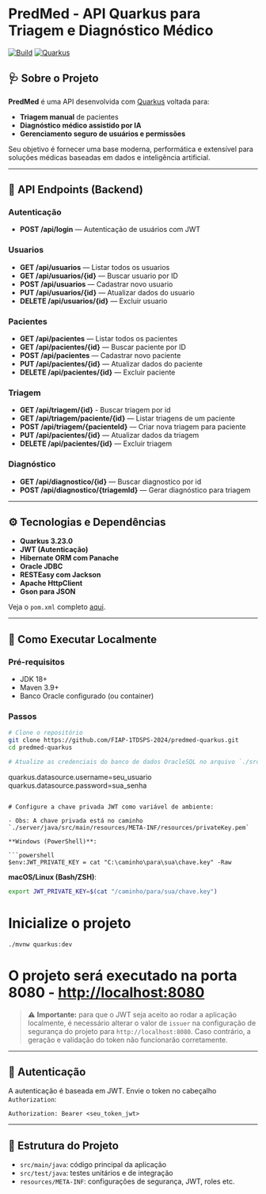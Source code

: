 # PredMed - API Quarkus para Triagem e Diagnóstico Médico

[![Build](https://img.shields.io/badge/build-passing-brightgreen)](https://maven.apache.org/)
[![Quarkus](https://img.shields.io/badge/quarkus-3.23.0-blue)](https://quarkus.io/)

## 🩺 Sobre o Projeto

**PredMed** é uma API desenvolvida com [Quarkus](https://quarkus.io/) voltada para:

- **Triagem manual** de pacientes  
- **Diagnóstico médico assistido por IA**  
- **Gerenciamento seguro de usuários e permissões**

Seu objetivo é fornecer uma base moderna, performática e extensível para soluções médicas baseadas em dados e inteligência artificial.

---

## 🔌 API Endpoints (Backend)

### Autenticação

- **POST /api/login** — Autenticação de usuários com JWT

### Usuarios

- **GET /api/usuarios** — Listar todos os usuarios
- **GET /api/usuarios/{id}** — Buscar usuario por ID
- **POST /api/usuarios** — Cadastrar novo usuario
- **PUT /api/usuarios/{id}** — Atualizar dados do usuario
- **DELETE /api/usuarios/{id}** — Excluir usuario

### Pacientes

- **GET /api/pacientes** — Listar todos os pacientes
- **GET /api/pacientes/{id}** — Buscar paciente por ID
- **POST /api/pacientes** — Cadastrar novo paciente
- **PUT /api/pacientes/{id}** — Atualizar dados do paciente
- **DELETE /api/pacientes/{id}** — Excluir paciente

### Triagem
- **GET /api/triagem/{id}** - Buscar triagem por id
- **GET /api/triagem/paciente/{id}** — Listar triagens de um paciente
- **POST /api/triagem/{pacienteId}** — Criar nova triagem para paciente
- **PUT /api/pacientes/{id}** — Atualizar dados da triagem
- **DELETE /api/pacientes/{id}** — Excluir triagem 

### Diagnóstico
  
- **GET /api/diagnostico/{id}** — Buscar diagnostico por id
- **POST /api/diagnostico/{triagemId}** — Gerar diagnóstico para triagem

---

## ⚙️ Tecnologias e Dependências

- **Quarkus 3.23.0**
- **JWT (Autenticação)**
- **Hibernate ORM com Panache**
- **Oracle JDBC**
- **RESTEasy com Jackson**
- **Apache HttpClient**
- **Gson para JSON**

Veja o `pom.xml` completo [aqui](https://github.com/FIAP-1TDSPS-2024/predmed-quarkus/blob/main/pom.xml).

---

## 🚀 Como Executar Localmente

### Pré-requisitos

- JDK 18+  
- Maven 3.9+  
- Banco Oracle configurado (ou container)

### Passos

```bash
# Clone o repositório
git clone https://github.com/FIAP-1TDSPS-2024/predmed-quarkus.git
cd predmed-quarkus

# Atualize as credenciais do banco de dados OracleSQL no arquivo `./src/main/resources/application.properties`

```
quarkus.datasource.username=seu_usuario
quarkus.datasource.password=sua_senha
```

# Configure a chave privada JWT como variável de ambiente:

- Obs: A chave privada está no caminho `./server/java/src/main/resources/META-INF/resources/privateKey.pem`

**Windows (PowerShell)**:

```powershell
$env:JWT_PRIVATE_KEY = cat "C:\caminho\para\sua\chave.key" -Raw
```

**macOS/Linux (Bash/ZSH)**:

```bash
export JWT_PRIVATE_KEY=$(cat "/caminho/para/sua/chave.key")
```

# Inicialize o projeto

```
./mvnw quarkus:dev
```

# O projeto será executado na porta 8080 - [http://localhost:8080](http://localhost:8080)

> ⚠️ **Importante:** para que o JWT seja aceito ao rodar a aplicação localmente, é necessário alterar o valor de `issuer` na configuração de segurança do projeto para `http://localhost:8080`. Caso contrário, a geração e validação do token não funcionarão corretamente.

---

## 🔐 Autenticação

A autenticação é baseada em JWT. Envie o token no cabeçalho `Authorization`:

```
Authorization: Bearer <seu_token_jwt>
```

---

## 📂 Estrutura do Projeto

- `src/main/java`: código principal da aplicação  
- `src/test/java`: testes unitários e de integração  
- `resources/META-INF`: configurações de segurança, JWT, roles etc.
